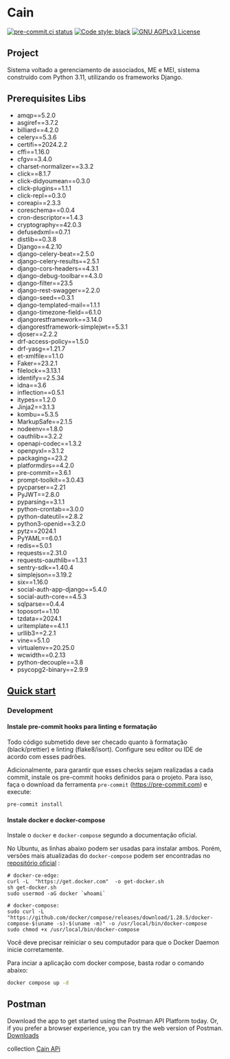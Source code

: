 # Cain
[![pre-commit.ci status](https://results.pre-commit.ci/badge/github/cookiecutter/cookiecutter-django/master.svg)](https://results.pre-commit.ci/latest/github/enan-meneses/cain/main)
[![Code style: black](https://img.shields.io/badge/code%20style-black-000000.svg)](https://github.com/ambv/black)
[![GNU AGPLv3 License](https://img.shields.io/badge/License-MIT-green.svg)](https://choosealicense.com/licenses/agpl-3.0/)


## Project

Sistema voltado a gerenciamento de associados, ME e MEI, sistema construído com Python 3.11, utilizando os frameworks Django.

## Prerequisites Libs

- amqp==5.2.0
- asgiref==3.7.2
- billiard==4.2.0
- celery==5.3.6
- certifi==2024.2.2
- cffi==1.16.0
- cfgv==3.4.0
- charset-normalizer==3.3.2
- click==8.1.7
- click-didyoumean==0.3.0
- click-plugins==1.1.1
- click-repl==0.3.0
- coreapi==2.3.3
- coreschema==0.0.4
- cron-descriptor==1.4.3
- cryptography==42.0.3
- defusedxml==0.7.1
- distlib==0.3.8
- Django==4.2.10
- django-celery-beat==2.5.0
- django-celery-results==2.5.1
- django-cors-headers==4.3.1
- django-debug-toolbar==4.3.0
- django-filter==23.5
- django-rest-swagger==2.2.0
- django-seed==0.3.1
- django-templated-mail==1.1.1
- django-timezone-field==6.1.0
- djangorestframework==3.14.0
- djangorestframework-simplejwt==5.3.1
- djoser==2.2.2
- drf-access-policy==1.5.0
- drf-yasg==1.21.7
- et-xmlfile==1.1.0
- Faker==23.2.1
- filelock==3.13.1
- identify==2.5.34
- idna==3.6
- inflection==0.5.1
- itypes==1.2.0
- Jinja2==3.1.3
- kombu==5.3.5
- MarkupSafe==2.1.5
- nodeenv==1.8.0
- oauthlib==3.2.2
- openapi-codec==1.3.2
- openpyxl==3.1.2
- packaging==23.2
- platformdirs==4.2.0
- pre-commit==3.6.1
- prompt-toolkit==3.0.43
- pycparser==2.21
- PyJWT==2.8.0
- pyparsing==3.1.1
- python-crontab==3.0.0
- python-dateutil==2.8.2
- python3-openid==3.2.0
- pytz==2024.1
- PyYAML==6.0.1
- redis==5.0.1
- requests==2.31.0
- requests-oauthlib==1.3.1
- sentry-sdk==1.40.4
- simplejson==3.19.2
- six==1.16.0
- social-auth-app-django==5.4.0
- social-auth-core==4.5.3
- sqlparse==0.4.4
- toposort==1.10
- tzdata==2024.1
- uritemplate==4.1.1
- urllib3==2.2.1
- vine==5.1.0
- virtualenv==20.25.0
- wcwidth==0.2.13
- python-decouple==3.8
- psycopg2-binary==2.9.9



 ## [Quick start](#quickstart)


### Development

#### Instale pre-commit hooks para linting e formatação

Todo código submetido deve ser checado quanto à formatação (black/prettier) e linting (flake8/isort).
Configure seu editor ou IDE de acordo com esses padrões.

Adicionalmente, para garantir que esses checks sejam realizadas a cada commit, instale os pre-commit hooks definidos para o projeto.
Para isso, faça o download da ferramenta `pre-commit` (https://pre-commit.com) e execute:

```sh
pre-commit install
```

#### Instale docker e docker-compose

Instale o `docker` e `docker-compose` segundo a documentação oficial.

No Ubuntu, as linhas abaixo podem ser usadas para instalar ambos.
Porém, versões mais atualizadas do `docker-compose` podem ser encontradas no [repositório oficial](https://github.com/docker/compose) :

```
# docker-ce-edge:
curl -L  "https://get.docker.com"  -o get-docker.sh
sh get-docker.sh
sudo usermod -aG docker `whoami`

# docker-compose:
sudo curl -L "https://github.com/docker/compose/releases/download/1.28.5/docker-compose-$(uname -s)-$(uname -m)" -o /usr/local/bin/docker-compose
sudo chmod +x /usr/local/bin/docker-compose
```

Você deve precisar reiniciar o seu computador para que o Docker Daemon inicie corretamente.

Para inciar a aplicação com docker compose, basta rodar o comando abaixo:

```sh
docker compose up -d
```

## Postman

Download the app to get started using the Postman API Platform today. Or, if you prefer a browser experience, you can try the web version of Postman. [Downloads](https://www.postman.com/downloads/)

collection [Cain APi](https://renan-menese.postman.co/workspace/My-Workspace~8e4f57c8-7424-43a0-8667-4be280aea8b4/collection/18389628-9889cc88-fed0-4e43-9706-5b8d0587eacf?action=share&creator=18389628&active-environment=18389628-fb3db639-1b51-4c35-ac7a-3b946a81061b)
